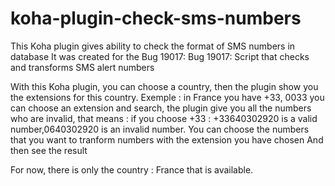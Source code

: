 # koha-plugin-check-sms-numbers
This Koha plugin gives ability to check the format of SMS numbers in database
It was created for the Bug 19017:
Bug 19017: Script that checks and transforms SMS alert numbers

With this Koha plugin, you can choose a country, then the plugin show you the extensions for this country.
Exemple : in France you have +33, 0033
you can choose an extension and search, the plugin give you all the numbers who are invalid, that means :
if you choose +33 : +33640302920 is a valid number,0640302920 is an invalid number.
You can choose the numbers that you want to tranform numbers with the extension you have chosen
And then see the result

For now, there is only the country : France that is available. 
